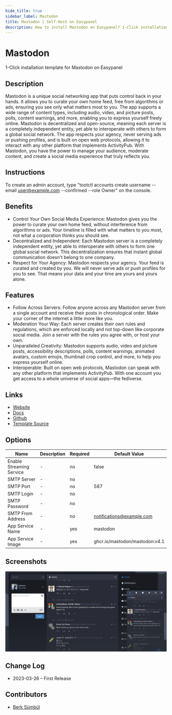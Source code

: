 ```yaml
---
hide_title: true
sidebar_label: Mastodon
title: Mastodon | Self-Host on Easypanel
description: How to install Mastodon on Easypanel? 1-Click installation template for Mastodon on Easypanel
---
```


<!-- generated -->

# Mastodon

1-Click installation template for Mastodon on Easypanel

## Description

Mastodon is a unique social networking app that puts control back in your hands. It allows you to curate your own home feed, free from algorithms or ads, ensuring you see only what matters most to you. The app supports a wide range of content types, including audio, video, and picture posts, polls, content warnings, and more, enabling you to express yourself freely online. Mastodon is decentralized and open-source, meaning each server is a completely independent entity, yet able to interoperate with others to form a global social network. The app respects your agency, never serving ads or pushing profiles, and is built on open web protocols, allowing it to interact with any other platform that implements ActivityPub. With Mastodon, you have the power to manage your audience, moderate content, and create a social media experience that truly reflects you.

## Instructions

To create an admin account, type &quot;tootctl accounts create username --email user@example.com --confirmed --role Owner&quot; on the console.

## Benefits

- Control Your Own Social Media Experience: Mastodon gives you the power to curate your own home feed, without interference from algorithms or ads. Your timeline is filled with what matters to you most, not what a corporation thinks you should see.
- Decentralized and Independent: Each Mastodon server is a completely independent entity, yet able to interoperate with others to form one global social network. This decentralization ensures that instant global communication doesn't belong to one company.
- Respect for Your Agency: Mastodon respects your agency. Your feed is curated and created by you. We will never serve ads or push profiles for you to see. That means your data and your time are yours and yours alone.

## Features

- Follow Across Servers: Follow anyone across any Mastodon server from a single account and receive their posts in chronological order. Make your corner of the internet a little more like you.
- Moderation Your Way: Each server creates their own rules and regulations, which are enforced locally and not top-down like corporate social media. Join a server with the rules you agree with, or host your own.
- Unparalleled Creativity: Mastodon supports audio, video and picture posts, accessibility descriptions, polls, content warnings, animated avatars, custom emojis, thumbnail crop control, and more, to help you express yourself online.
- Interoperable: Built on open web protocols, Mastodon can speak with any other platform that implements ActivityPub. With one account you get access to a whole universe of social apps—the fediverse.

## Links

- [Website](https://joinmastodon.org)
- [Docs](https://docs.joinmastodon.org)
- [Github](https://github.com/mastodon/mastodon)
- [Template Source](https://github.com/easypanel-io/templates/tree/main/templates/mastodon)

## Options

Name | Description | Required | Default Value
-|-|-|-
Enable Streaming Service | - | no | false
SMTP Server | - | no | 
SMTP Port | - | no | 587
SMTP Login | - | no | 
SMTP Password | - | no | 
SMTP From Address | - | no | notifications@example.com
App Service Name | - | yes | mastodon
App Service Image | - | yes | ghcr.io/mastodon/mastodon:v4.1

## Screenshots

![Mastodon Screenshot](./assets/screenshot.png)

## Change Log

- 2023-03-26 – First Release

## Contributors

- [Berk Sümbül](https://berksmbl.com)
